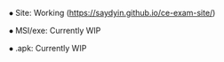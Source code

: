 ⦁	Site: Working (https://saydyin.github.io/ce-exam-site/)

⦁	MSI/exe: Currently WIP

⦁	.apk: Currently WIP
